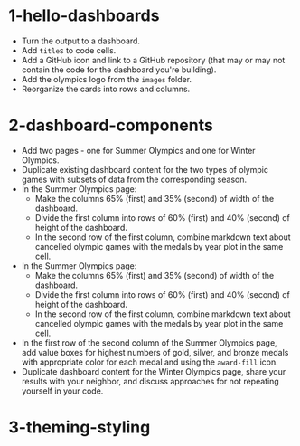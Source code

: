 # 1-hello-dashboards

- Turn the output to a dashboard.
- Add `title`s to code cells.
- Add a GitHub icon and link to a GitHub repository (that may or may not contain the code for the dashboard you're building).
- Add the olympics logo from the `images` folder.  
- Reorganize the cards into rows and columns.

# 2-dashboard-components

-   Add two pages - one for Summer Olympics and one for Winter Olympics.
-   Duplicate existing dashboard content for the two types of olympic games with subsets of data from the corresponding season.
- In the Summer Olympics page:
	-   Make the columns 65% (first) and 35% (second) of width of the dashboard.
	-   Divide the first column into rows of 60% (first) and 40% (second) of height of the dashboard.
	-   In the second row of the first column, combine markdown text about cancelled olympic games with the medals by year plot in the same cell.
- In the Summer Olympics page:
	-   Make the columns 65% (first) and 35% (second) of width of the dashboard.
	-   Divide the first column into rows of 60% (first) and 40% (second) of height of the dashboard.
	-   In the second row of the first column, combine markdown text about cancelled olympic games with the medals by year plot in the same cell.
- In the first row of the second column of the Summer Olympics page, add value boxes for highest numbers of gold, silver, and bronze medals with appropriate color for each medal and using the `award-fill` icon.
- Duplicate dashboard content for the Winter Olympics page, share your results with your neighbor, and discuss approaches for not repeating yourself in your code.

# 3-theming-styling

